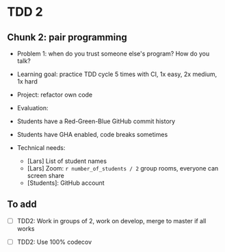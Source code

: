 # TDD 2

## Chunk 2: pair programming

 * Problem 1: when do you trust someone else's program? How do you talk?

 * Learning goal: practice TDD cycle 5 times with CI, 1x easy, 2x medium, 1x hard

 * Project: refactor own code

 * Evaluation: 
  * Students have a Red-Green-Blue GitHub commit history
  * Students have GHA enabled, code breaks sometimes

 * Technical needs: 
    * [Lars] List of student names
    * [Lars] Zoom: `r number_of_students / 2` group rooms, everyone can screen share
    * [Students]: GitHub account

## To add

 * [ ] TDD2: Work in groups of 2, work on develop, merge to master if all works
 * [ ] TDD2: Use 100% codecov


